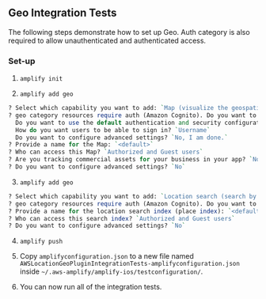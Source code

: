 ## Geo Integration Tests

The following steps demonstrate how to set up Geo. Auth category is also required to allow unauthenticated and authenticated access.

### Set-up

1. `amplify init`

2. `amplify add geo`

```perl
? Select which capability you want to add: `Map (visualize the geospatial data)` 
? geo category resources require auth (Amazon Cognito). Do you want to add auth now? `Yes`
  Do you want to use the default authentication and security configuration? `Default configuration`
  How do you want users to be able to sign in? `Username`
  Do you want to configure advanced settings? `No, I am done.`
? Provide a name for the Map: `<default>`
? Who can access this Map? `Authorized and Guest users`
? Are you tracking commercial assets for your business in your app? `No, I do not track devices or I only need to track consumers' personal devices`
? Do you want to configure advanced settings? `No`
```

3. `amplify add geo`

```perl
? Select which capability you want to add: `Location search (search by places, addresses, coordinates)`
? geo category resources require auth (Amazon Cognito). Do you want to add auth now? `Yes`
? Provide a name for the location search index (place index): `<default>`
? Who can access this search index? `Authorized and Guest users`
? Do you want to configure advanced settings? `No`
```

4. `amplify push`

5. Copy `amplifyconfiguration.json` to a new file named `AWSLocationGeoPluginIntegrationTests-amplifyconfiguration.json` inside `~/.aws-amplify/amplify-ios/testconfiguration/`.

6. You can now run all of the integration tests. 
